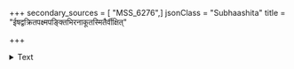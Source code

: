 +++
secondary_sources = [ "MSS_6276",]
jsonClass = "Subhaashita"
title = "ईषद्वक्रितपक्ष्मपङ्क्तिभिरनाकूतस्मितैर्वीक्षित्"

+++

<details><summary>Text</summary>

ईषद्वक्रितपक्ष्मपङ्क्तिभिरनाकूतस्मितैर्वीक्षित् ऐः एतैरेव तवाद्य सुन्दरि करक्रोडे जगद् वर्तते।  
अन्तः पांसुलहेमकेतकिदलद्रोणीदुरापश्रियो दोर्मूलस्य निवेदनादिह पुनः क्रूरे किमाकाङ्क्षसि॥
</details>
